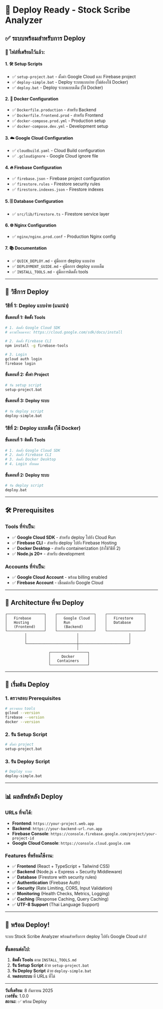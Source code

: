 # 🚀 Deploy Ready - Stock Scribe Analyzer

## ✅ **ระบบพร้อมสำหรับการ Deploy**

### **📁 ไฟล์ที่เตรียมไว้แล้ว:**

#### **1. 🛠️ Setup Scripts**
- ✅ `setup-project.bat` - ตั้งค่า Google Cloud และ Firebase project
- ✅ `deploy-simple.bat` - Deploy ระบบแบบง่าย (ไม่ต้องใช้ Docker)
- ✅ `deploy.bat` - Deploy ระบบแบบเต็ม (ใช้ Docker)

#### **2. 🐳 Docker Configuration**
- ✅ `Dockerfile.production` - สำหรับ Backend
- ✅ `Dockerfile.frontend.prod` - สำหรับ Frontend
- ✅ `docker-compose.prod.yml` - Production setup
- ✅ `docker-compose.dev.yml` - Development setup

#### **3. ☁️ Google Cloud Configuration**
- ✅ `cloudbuild.yaml` - Cloud Build configuration
- ✅ `.gcloudignore` - Google Cloud ignore file

#### **4. 🔥 Firebase Configuration**
- ✅ `firebase.json` - Firebase project configuration
- ✅ `firestore.rules` - Firestore security rules
- ✅ `firestore.indexes.json` - Firestore indexes

#### **5. 🗄️ Database Configuration**
- ✅ `src/lib/firestore.ts` - Firestore service layer

#### **6. 🌐 Nginx Configuration**
- ✅ `nginx/nginx.prod.conf` - Production Nginx config

#### **7. 📚 Documentation**
- ✅ `QUICK_DEPLOY.md` - คู่มือการ deploy แบบง่าย
- ✅ `DEPLOYMENT_GUIDE.md` - คู่มือการ deploy แบบเต็ม
- ✅ `INSTALL_TOOLS.md` - คู่มือการติดตั้ง tools

---

## 🎯 **วิธีการ Deploy**

### **วิธีที่ 1: Deploy แบบง่าย (แนะนำ)**

#### **ขั้นตอนที่ 1: ติดตั้ง Tools**
```bash
# 1. ติดตั้ง Google Cloud SDK
# ดาวน์โหลดจาก: https://cloud.google.com/sdk/docs/install

# 2. ติดตั้ง Firebase CLI
npm install -g firebase-tools

# 3. Login
gcloud auth login
firebase login
```

#### **ขั้นตอนที่ 2: ตั้งค่า Project**
```bash
# รัน setup script
setup-project.bat
```

#### **ขั้นตอนที่ 3: Deploy ระบบ**
```bash
# รัน deploy script
deploy-simple.bat
```

### **วิธีที่ 2: Deploy แบบเต็ม (ใช้ Docker)**

#### **ขั้นตอนที่ 1: ติดตั้ง Tools**
```bash
# 1. ติดตั้ง Google Cloud SDK
# 2. ติดตั้ง Firebase CLI
# 3. ติดตั้ง Docker Desktop
# 4. Login ทั้งหมด
```

#### **ขั้นตอนที่ 2: Deploy ระบบ**
```bash
# รัน deploy script
deploy.bat
```

---

## 🛠️ **Prerequisites**

### **Tools ที่จำเป็น:**
- ✅ **Google Cloud SDK** - สำหรับ deploy ไปยัง Cloud Run
- ✅ **Firebase CLI** - สำหรับ deploy ไปยัง Firebase Hosting
- ✅ **Docker Desktop** - สำหรับ containerization (ถ้าใช้วิธีที่ 2)
- ✅ **Node.js 20+** - สำหรับ development

### **Accounts ที่จำเป็น:**
- ✅ **Google Cloud Account** - พร้อม billing enabled
- ✅ **Firebase Account** - เชื่อมต่อกับ Google Cloud

---

## 🎯 **Architecture ที่จะ Deploy**

```
┌─────────────────┐    ┌─────────────────┐    ┌─────────────────┐
│   Firebase      │    │   Google Cloud  │    │   Firestore     │
│   Hosting       │    │   Run           │    │   Database      │
│   (Frontend)    │    │   (Backend)     │    │                 │
└─────────────────┘    └─────────────────┘    └─────────────────┘
         │                       │                       │
         │                       │                       │
         └───────────────────────┼───────────────────────┘
                                 │
                    ┌─────────────────┐
                    │     Docker      │
                    │   Containers    │
                    └─────────────────┘
```

---

## 🚀 **เริ่มต้น Deploy**

### **1. ตรวจสอบ Prerequisites**
```bash
# ตรวจสอบ tools
gcloud --version
firebase --version
docker --version
```

### **2. รัน Setup Script**
```bash
# ตั้งค่า project
setup-project.bat
```

### **3. รัน Deploy Script**
```bash
# Deploy ระบบ
deploy-simple.bat
```

---

## 📊 **ผลลัพธ์หลัง Deploy**

### **URLs ที่จะได้:**
- **Frontend**: `https://your-project.web.app`
- **Backend**: `https://your-backend-url.run.app`
- **Firebase Console**: `https://console.firebase.google.com/project/your-project-id`
- **Google Cloud Console**: `https://console.cloud.google.com`

### **Features ที่พร้อมใช้งาน:**
- ✅ **Frontend** (React + TypeScript + Tailwind CSS)
- ✅ **Backend** (Node.js + Express + Security Middleware)
- ✅ **Database** (Firestore with security rules)
- ✅ **Authentication** (Firebase Auth)
- ✅ **Security** (Rate Limiting, CORS, Input Validation)
- ✅ **Monitoring** (Health Checks, Metrics, Logging)
- ✅ **Caching** (Response Caching, Query Caching)
- ✅ **UTF-8 Support** (Thai Language Support)

---

## 🎉 **พร้อม Deploy!**

ระบบ Stock Scribe Analyzer พร้อมสำหรับการ deploy ไปยัง Google Cloud แล้ว!

### **ขั้นตอนต่อไป:**
1. **ติดตั้ง Tools** ตาม `INSTALL_TOOLS.md`
2. **รัน Setup Script** ด้วย `setup-project.bat`
3. **รัน Deploy Script** ด้วย `deploy-simple.bat`
4. **ทดสอบระบบ** ที่ URLs ที่ได้

---

**วันที่เตรียม**: 8 กันยายน 2025  
**เวอร์ชัน**: 1.0.0  
**สถานะ**: ✅ พร้อม Deploy
